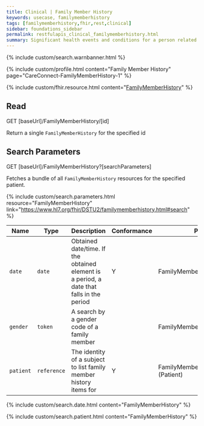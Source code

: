 ```yaml
---
title: Clinical | Family Member History
keywords: usecase, familymemberhistory
tags: [familymemberhistory,fhir,rest,clinical]
sidebar: foundations_sidebar
permalink: restfulapis_clinical_familymemberhistory.html
summary: Significant health events and conditions for a person related to the patient relevant in the context of care for the patient.
---
```

{% include custom/search.warnbanner.html %}

{% include custom/profile.html content="Family Member History" page="CareConnect-FamilyMemberHistory-1" %}

{% include custom/fhir.resource.html content="[FamilyMemberHistory](https://www.hl7.org/fhir/DSTU2/familymemberhistory.html)" %}

## Read ##

<div markdown="span" class="alert alert-success" role="alert">
GET [baseUrl]/FamilyMemberHistory/[id]</div>

Return a single `FamilyMemberHistory` for the specified id

## Search Parameters ##

<div markdown="span" class="alert alert-success" role="alert">
GET [baseUrl]/FamilyMemberHistory?[searchParameters]</div>

Fetches a bundle of all `FamilyMemberHistory` resources for the specified patient.

{% include custom/search.parameters.html resource="FamilyMemberHistory"     link="https://www.hl7.org/fhir/DSTU2/familymemberhistory.html#search" %}

| Name | Type | Description | Conformance | Path |
|------|------|-------------|-------|------|
| `date` | `date` | Obtained date/time. If the obtained element is a period, a date that falls in the period | Y | FamilyMemberHistory.date |
| `gender` | `token` | A search by a gender code of a family member |  | FamilyMemberHistory.gender |
| `patient` | `reference` | The identity of a subject to list family member history items for | Y | FamilyMemberHistory.patient<br>(Patient) |

{% include custom/search.date.html content="FamilyMemberHistory" %}

{% include custom/search.patient.html content="FamilyMemberHistory" %}
